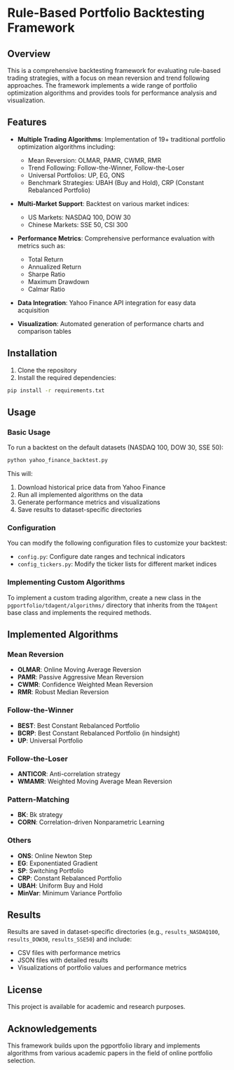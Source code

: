 # Rule-Based Portfolio Backtesting Framework

## Overview

This is a comprehensive backtesting framework for evaluating rule-based trading strategies, with a focus on mean reversion and trend following approaches. The framework implements a wide range of portfolio optimization algorithms and provides tools for performance analysis and visualization.

## Features

- **Multiple Trading Algorithms**: Implementation of 19+ traditional portfolio optimization algorithms including:
  - Mean Reversion: OLMAR, PAMR, CWMR, RMR
  - Trend Following: Follow-the-Winner, Follow-the-Loser
  - Universal Portfolios: UP, EG, ONS
  - Benchmark Strategies: UBAH (Buy and Hold), CRP (Constant Rebalanced Portfolio)

- **Multi-Market Support**: Backtest on various market indices:
  - US Markets: NASDAQ 100, DOW 30
  - Chinese Markets: SSE 50, CSI 300

- **Performance Metrics**: Comprehensive performance evaluation with metrics such as:
  - Total Return
  - Annualized Return
  - Sharpe Ratio
  - Maximum Drawdown
  - Calmar Ratio

- **Data Integration**: Yahoo Finance API integration for easy data acquisition

- **Visualization**: Automated generation of performance charts and comparison tables

## Installation

1. Clone the repository
2. Install the required dependencies:

```bash
pip install -r requirements.txt
```

## Usage

### Basic Usage

To run a backtest on the default datasets (NASDAQ 100, DOW 30, SSE 50):

```bash
python yahoo_finance_backtest.py
```

This will:
1. Download historical price data from Yahoo Finance
2. Run all implemented algorithms on the data
3. Generate performance metrics and visualizations
4. Save results to dataset-specific directories

### Configuration

You can modify the following configuration files to customize your backtest:

- `config.py`: Configure date ranges and technical indicators
- `config_tickers.py`: Modify the ticker lists for different market indices

### Implementing Custom Algorithms

To implement a custom trading algorithm, create a new class in the `pgportfolio/tdagent/algorithms/` directory that inherits from the `TDAgent` base class and implements the required methods.

## Implemented Algorithms

### Mean Reversion
- **OLMAR**: Online Moving Average Reversion
- **PAMR**: Passive Aggressive Mean Reversion
- **CWMR**: Confidence Weighted Mean Reversion
- **RMR**: Robust Median Reversion

### Follow-the-Winner
- **BEST**: Best Constant Rebalanced Portfolio
- **BCRP**: Best Constant Rebalanced Portfolio (in hindsight)
- **UP**: Universal Portfolio

### Follow-the-Loser
- **ANTICOR**: Anti-correlation strategy
- **WMAMR**: Weighted Moving Average Mean Reversion

### Pattern-Matching
- **BK**: Bk strategy
- **CORN**: Correlation-driven Nonparametric Learning

### Others
- **ONS**: Online Newton Step
- **EG**: Exponentiated Gradient
- **SP**: Switching Portfolio
- **CRP**: Constant Rebalanced Portfolio
- **UBAH**: Uniform Buy and Hold
- **MinVar**: Minimum Variance Portfolio

## Results

Results are saved in dataset-specific directories (e.g., `results_NASDAQ100`, `results_DOW30`, `results_SSE50`) and include:

- CSV files with performance metrics
- JSON files with detailed results
- Visualizations of portfolio values and performance metrics

## License

This project is available for academic and research purposes.

## Acknowledgements

This framework builds upon the pgportfolio library and implements algorithms from various academic papers in the field of online portfolio selection.